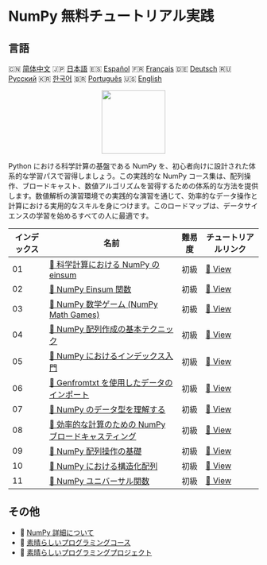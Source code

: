 # NumPy 無料チュートリアル実践

## 言語

🇨🇳 [简体中文](README_zh.md) 🇯🇵 [日本語](README_ja.md) 🇪🇸 [Español](README_es.md) 🇫🇷 [Français](README_fr.md) 🇩🇪 [Deutsch](README_de.md) 🇷🇺 [Русский](README_ru.md) 🇰🇷 [한국어](README_ko.md) 🇧🇷 [Português](README_pt.md) 🇺🇸 [English](README.md) 

<div align="center">
<img width="128px" src="https://file.labex.io/path/gdqX0QgXsYjL.png">
</div>

Python における科学計算の基盤である NumPy を、初心者向けに設計された体系的な学習パスで習得しましょう。この実践的な NumPy コース集は、配列操作、ブロードキャスト、数値アルゴリズムを習得するための体系的な方法を提供します。数値解析の演習環境での実践的な演習を通じて、効率的なデータ操作と計算における実用的なスキルを身につけます。このロードマップは、データサイエンスの学習を始めるすべての人に最適です。

|   インデックス | 名前                                                                                                                  | 難易度   | チュートリアルリンク                                                                      |
|----------------|-----------------------------------------------------------------------------------------------------------------------|----------|-------------------------------------------------------------------------------------------|
|             01 | [📖 科学計算における NumPy の einsum](https://labex.io/ja/tutorials/numpy-numpy-einsum-for-scientific-computing-4991) | 初級     | [🔗 View](https://labex.io/ja/tutorials/numpy-numpy-einsum-for-scientific-computing-4991) |
|             02 | [📖 NumPy Einsum 関数](https://labex.io/ja/tutorials/numpy-numpy-einsum-function-8001)                                | 初級     | [🔗 View](https://labex.io/ja/tutorials/numpy-numpy-einsum-function-8001)                 |
|             03 | [📖 NumPy 数学ゲーム (NumPy Math Games)](https://labex.io/ja/tutorials/python-numpy-math-games-10)                    | 初級     | [🔗 View](https://labex.io/ja/tutorials/python-numpy-math-games-10)                       |
|             04 | [📖 NumPy 配列作成の基本テクニック](https://labex.io/ja/tutorials/numpy-numpy-array-creation-596338)                  | 初級     | [🔗 View](https://labex.io/ja/tutorials/numpy-numpy-array-creation-596338)                |
|             05 | [📖 NumPy におけるインデックス入門](https://labex.io/ja/tutorials/numpy-numpy-indexing-on-ndarrays-596339)            | 初級     | [🔗 View](https://labex.io/ja/tutorials/numpy-numpy-indexing-on-ndarrays-596339)          |
|             06 | [📖 Genfromtxt を使用したデータのインポート](https://labex.io/ja/tutorials/numpy-numpy-io-genfromtxt-596340)          | 初級     | [🔗 View](https://labex.io/ja/tutorials/numpy-numpy-io-genfromtxt-596340)                 |
|             07 | [📖 NumPy のデータ型を理解する](https://labex.io/ja/tutorials/numpy-numpy-data-types-596341)                          | 初級     | [🔗 View](https://labex.io/ja/tutorials/numpy-numpy-data-types-596341)                    |
|             08 | [📖 効率的な計算のための NumPy ブロードキャスティング](https://labex.io/ja/tutorials/numpy-numpy-broadcasting-596342) | 初級     | [🔗 View](https://labex.io/ja/tutorials/numpy-numpy-broadcasting-596342)                  |
|             09 | [📖 NumPy 配列操作の基礎](https://labex.io/ja/tutorials/numpy-numpy-copies-and-views-596343)                          | 初級     | [🔗 View](https://labex.io/ja/tutorials/numpy-numpy-copies-and-views-596343)              |
|             10 | [📖 NumPy における構造化配列](https://labex.io/ja/tutorials/numpy-numpy-structured-arrays-596344)                     | 初級     | [🔗 View](https://labex.io/ja/tutorials/numpy-numpy-structured-arrays-596344)             |
|             11 | [📖 NumPy ユニバーサル関数](https://labex.io/ja/tutorials/numpy-numpy-universal-functions-596345)                     | 初級     | [🔗 View](https://labex.io/ja/tutorials/numpy-numpy-universal-functions-596345)           |

## その他

- 🔗 [NumPy 詳細について](https://labex.io/ja/skilltrees/numpy)
- 🔗 [素晴らしいプログラミングコース](https://github.com/labex-labs/awesome-programming-courses)
- 🔗 [素晴らしいプログラミングプロジェクト](https://github.com/labex-labs/awesome-programming-projects)

